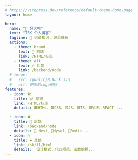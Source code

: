 ```yaml
---
# https://vitepress.dev/reference/default-theme-home-page
layout: home

hero:
  name: "🦆 好大鸭"
  text: "TSK 个人博客"
  tagline: 📓 记录知识, 记录成长
  actions:
    - theme: brand
      text: 🦌 前端
      link: /HTML/标签
    - theme: alt
      text: 🔥 后端
      link: /backend/node
  # image:
  #   src: /public/B.Duck.svg
  #   alt: 网页的logo图标
features:
  - icon: 🛠️
    title: 💻 前端
    link: /HTML/标签
    details: 🟧HTML、🟥CSS、🟨JS、🟦TS、🟩VUE、REACT ...

  - icon: ⚽
    title: 💾 后端
    link: /backend/node
    details: 🚀 Nest、🐬Mysql、🥦Redis...
  - icon: 🔥
    title: ❤️ 其他
    link: /skill/html
    details:  设计模式，代码规范，函数编程...
---
```


